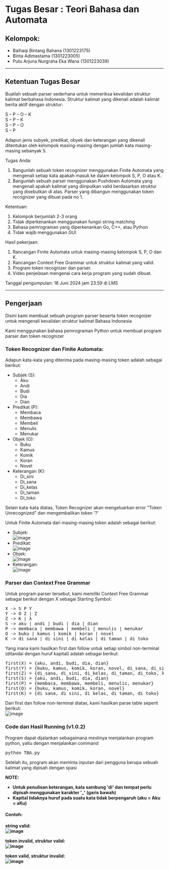 # Tugas Besar : Teori Bahasa dan Automata

## Kelompok:
- Baihaqi Bintang Bahana (1301223175)
- Binta Adimastama (1301223005)
- Putu Arjuna Nurgraha Eka Wana (1301223039)

<hr>

## Ketentuan Tugas Besar

Buatlah sebuah parser sederhana untuk memeriksa kevalidan struktur kalimat berbahasa Indonesia. Struktur kalimat yang dikenali adalah kalimat berita aktif dengan struktur:

S – P – O – K <br>
S – P – K <br>
S – P – O <br>
S – P <br>

Adapun jenis subyek, predikat, obyek dan keterangan yang dikenali ditentukan oleh kelompok masing-masing dengan jumlah kata masing- masing sebanyak 5.

Tugas Anda:
1. Bangunlah sebuah token recognizer menggunakan Finite Automata yang mengenali setiap kata apakah masuk ke dalam kelompok S, P, O atau K.
2. Bangunlah sebuah parser menggunakan Pushdown Automata yang mengenali apakah kalimat yang diinputkan valid berdasarkan struktur yang disebutkan di atas. Parser yang dibangun menggunakan token recognizer yang dibuat pada no 1.
   
Ketentuan:
1. Kelompok berjumlah 2-3 orang
2. Tidak diperkenankan menggunakan fungsi string matching
3. Bahasa pemrograman yang diperkenankan Go, C++, atau Python
4. Tidak wajib menggunakan GUI

Hasil pekerjaan:
1. Rancangan Finite Automata untuk masing-masing kelompok S, P, O dan K.
2. Rancangan Context Free Grammar untuk struktur kalimat yang valid.
3. Program token recognizer dan parser.
4. Video penjelasan mengenai cara kerja program yang sudah dibuat.

Tanggal pengumpulan: 18 Juni 2024 jam 23.59 di LMS

<hr>

## Pengerjaan

Disini kami membuat sebuah program parser beserta token recognizer untuk mengenali kevalidan struktur kalimat Bahasa Indonesia

Kami menggunakan bahasa pemrograman Python untuk membuat program parser dan token recognizer

### Token Recognizer dan Finite Automata:

Adapun kata-kata yang diterima pada masing-masing token adalah sebagai berikut:
- Subjek (S):
  - Aku
  - Andi
  - Budi
  - Dia
  - Dian
- Predikat (P):
  - Membaca
  - Membawa
  - Membeli
  - Menulis
  - Menukar
- Objek (O):
  - Buku
  - Kamus
  - Komik
  - Koran
  - Novel
- Keterangan (K):
  - Di_sini
  - Di_sana
  - Di_kelas
  - Di_taman
  - Di_toko

Selain kata-kata diatas, Token Recognizer akan mengeluarkan error "Token Unrecognized" dan mengembalikan token '?'

Untuk Finite Automata dari masing-masing token adalah sebagai berikut:
- Subjek: <br>
  ![image](https://github.com/baihaqibb/tubes-tba/assets/138758831/6f4a3e4c-3143-4677-b167-129b3b6f0edc)
- Predikat: <br>
  ![image](https://github.com/baihaqibb/tubes-tba/assets/138758831/1c46b0cc-f689-4027-bcb2-3353d2846768)
- Objek: <br>
  ![image](https://github.com/baihaqibb/tubes-tba/assets/138758831/fc759378-9fbb-4ca3-829c-fb9396d5af22)
- Keterangan: <br>
  ![image](https://github.com/baihaqibb/tubes-tba/assets/138758831/f454072b-8dd6-42d2-94cf-75840dcc8c4a)

### Parser dan Context Free Grammar

Untuk program parser tersebut, kami memiliki Context Free Grammar sebagai berikut dengan X sebagai Starting Symbol:
<pre>
X -> S P Y
Y -> O Z | Z
Z -> K | λ
S -> aku | andi | budi | dia | dian
P -> membaca | membawa | membeli | menulis | menukar
O -> buku | kamus | komik | koran | novel
K -> di_sana | di_sini | di_kelas | di_taman | di_toko
</pre>

Yang mana kami hasilkan first dan follow untuk setiap simbol non-terminal (ditandai dengan huruf kapital) adalah sebagai berikut:
<pre>
first(X) = {aku, andi, budi, dia, dian}
first(Y) = {buku, kamus, komik, koran, novel, di_sana, di_sini, di_kelas, di_taman, di_toko, λ}
first(Z) = {di_sana, di_sini, di_kelas, di_taman, di_toko, λ}
first(S) = {aku, andi, budi, dia, dian}
first(P) = {membaca, membawa, membeli, menulis, menukar}
first(O) = {buku, kamus, komik, koran, novel}
first(K) = {di_sana, di_sini, di_kelas, di_taman, di_toko}
</pre>

Dari first dan follow non-terminal diatas, kami hasilkan parse table seperti berikut: <br>
![image](https://github.com/baihaqibb/tubes-tba/assets/138758831/a4ea0fb7-d2a1-4d45-859f-423835b66653)

### Code dan Hasil Running (v1.0.2)

Program dapat dijalankan sebagaimana mestinya menjalankan program python, yaitu dengan menjalankan command
<pre>
python TBA.py
</pre>

Setelah itu, program akan meminta inputan dari pengguna berupa sebuah kalimat yang dipisah dengan spasi

<b>NOTE:<b> 
- Untuk penulisan keterangan, kata sambung 'di' dan tempat perlu dipisah menggunakan karakter '_' (garis bawah)
- Kapital tidaknya huruf pada suatu kata tidak berpengaruh (aku = Aku = aKu)

#### Contoh:

string valid: <br>
![image](https://github.com/baihaqibb/tubes-tba/assets/138758831/f1f64165-0cdc-4ccc-b517-bcfa8b740cd8)


token invalid, struktur valid: <br>
![image](https://github.com/baihaqibb/tubes-tba/assets/138758831/a20c04d7-bc48-4a6b-a6ea-af07a418bfe7)

token valid, struktur invalid: <br>
![image](https://github.com/baihaqibb/tubes-tba/assets/138758831/7667ada0-29eb-47ae-a0e6-6027becfd3ab)




